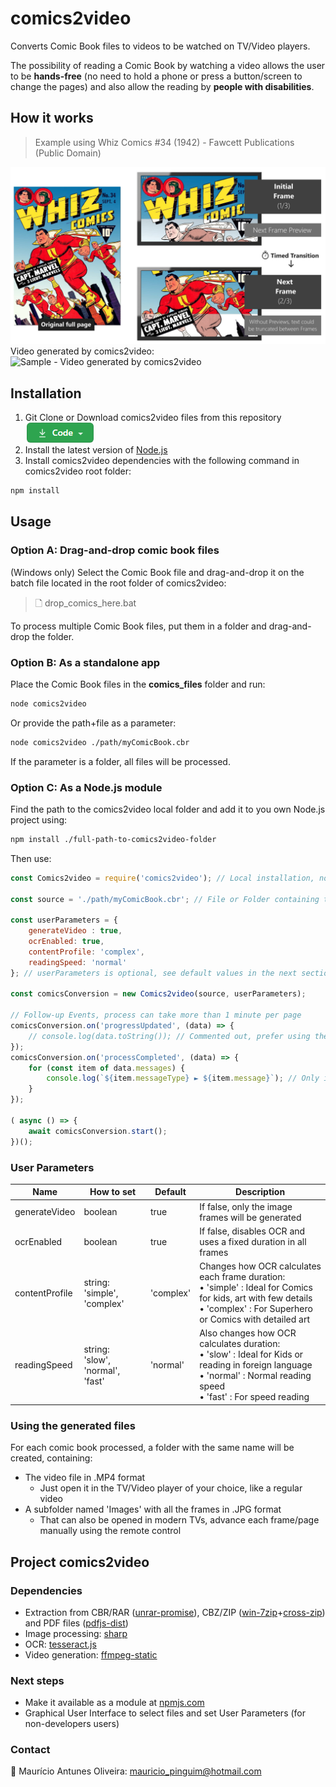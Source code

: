 # comics2video
Converts Comic Book files to videos to be watched on TV/Video players.

The possibility of reading a Comic Book by watching a video allows the user to be **hands-free** (no need to hold a phone or press a button/screen to change the pages) and also allow the reading by **people with disabilities**.

## How it works
> Example using Whiz Comics #34 (1942) - Fawcett Publications (Public Domain)

![How comics2video works](./docs/images/comics2video.jpg)
Video generated by comics2video:
![Sample - Video generated by comics2video](./docs/images/comics2video.gif)


## Installation
1. Git Clone or Download comics2video files from this repository [![Download comics2video](./docs/images/code.png)](https://github.com/MauricioPinguim/comics2video/archive/master.zip)
2. Install the latest version of [Node.js](https://nodejs.org/en/download)
3. Install comics2video dependencies with the following command in comics2video root folder:

```sh
npm install
```

## Usage

### Option A: Drag-and-drop comic book files
(Windows only) Select the Comic Book file and drag-and-drop it on the batch file located in the root folder of comics2video:

> 🗋 drop_comics_here.bat
<!--- ![Drag-and-drop file to start](./docs/images/drag-drop-start.gif) -->

To process multiple Comic Book files, put them in a folder and drag-and-drop the folder.

### Option B: As a standalone app
Place the Comic Book files in the **comics_files** folder and run:
```sh
node comics2video
```

Or provide the path+file as a parameter:
```sh
node comics2video ./path/myComicBook.cbr
```

If the parameter is a folder, all files will be processed.

### Option C: As a Node.js module
Find the path to the comics2video local folder and add it to you own Node.js project using:
```sh
npm install ./full-path-to-comics2video-folder
```
Then use:
```javascript
const Comics2video = require('comics2video'); // Local installation, not available in npmjs.com yet

const source = './path/myComicBook.cbr'; // File or Folder containing the Comic Book files

const userParameters = {
	generateVideo : true,
	ocrEnabled: true,
	contentProfile: 'complex',
	readingSpeed: 'normal'
}; // userParameters is optional, see default values in the next section

const comicsConversion = new Comics2video(source, userParameters);

// Follow-up Events, process can take more than 1 minute per page
comicsConversion.on('progressUpdated', (data) => {
	// console.log(data.toString()); // Commented out, prefer using the fields in the 'data' object instead
});
comicsConversion.on('processCompleted', (data) => {
	for (const item of data.messages) {
		console.log(`${item.messageType} ► ${item.message}`); // Only important result messages
	}
});

( async () => {
	await comicsConversion.start();
})();
```

### User Parameters
| Name | How to set | Default | Description |
| --- | --- | --- | --- |
| generateVideo | boolean | true | If false, only the image frames will be generated |
| ocrEnabled | boolean | true | If false, disables OCR and uses a fixed duration in all frames
| contentProfile | string:<br/>'simple', 'complex' | 'complex' | Changes how OCR calculates each frame duration:<br/>• 'simple' : Ideal for Comics for kids, art with few details<br />• 'complex' : For Superhero or Comics with detailed art
| readingSpeed | string:<br/> 'slow', 'normal', 'fast' | 'normal' | Also changes how OCR calculates duration:<br/>• 'slow' : Ideal for Kids or reading in foreign language<br />• 'normal' : Normal reading speed<br />• 'fast' : For speed reading

### Using the generated files
For each comic book processed, a folder with the same name will be created, containing:
- The video file in .MP4 format
	- Just open it in the TV/Video player of your choice, like a regular video
- A subfolder named 'Images' with all the frames in .JPG format
	- That can also be opened in modern TVs, advance each frame/page manually using the remote control

## Project comics2video

### Dependencies
- Extraction from CBR/RAR ([unrar-promise](https://www.npmjs.com/package/unrar-promise)), CBZ/ZIP ([win-7zip](https://www.npmjs.com/package/win-7zip)+[cross-zip](https://www.npmjs.com/package/cross-unzip)) and PDF files ([pdfjs-dist](https://www.npmjs.com/package/pdfjs-dist))
- Image processing: [sharp](https://www.npmjs.com/package/sharp)
- OCR: [tesseract.js](https://www.npmjs.com/package/tesseract.js)
- Video generation: [ffmpeg-static](ffmpeg-static)

### Next steps
- Make it available as a module at [npmjs.com](https://www.npmjs.com)
- Graphical User Interface to select files and set User Parameters (for non-developers users) 

### Contact
:penguin: Maurício Antunes Oliveira: [mauricio_pinguim@hotmail.com](mailto:mauricio_pinguim@hotmail.com?subject=comics2video)